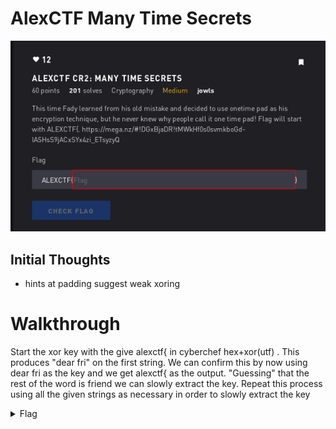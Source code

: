 # AlexCTF Many Time Secrets

![Title](images/title.png)

## Initial Thoughts

* hints at padding suggest weak xoring

# Walkthrough

Start the xor key with the give alexctf{ in cyberchef hex+xor(utf) . This produces "dear fri" on the first string. We can confirm this by now using dear fri as the key and we get alexctf{ as the output. "Guessing" that the rest of the word is friend we can slowly extract the key. Repeat this process using all the given strings as necessary in order to slowly extract the key

<details>
	<summary>Flag</summary>

ALEXCTF{HERE_GOES_THE_KEY}
</details>